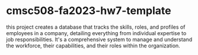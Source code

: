 # cmsc508-fa2023-hw7-template
this project creates a database that tracks the skills, roles, and profiles of employees in a company, detailing everything from individual expertise to job responsibilities. It's a comprehensive system to manage and understand the workforce, their capabilities, and their roles within the organization.